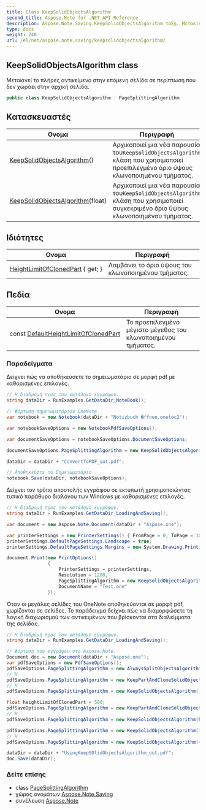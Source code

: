 ```yaml
---
title: Class KeepSolidObjectsAlgorithm
second_title: Aspose.Note for .NET API Reference
description: Aspose.Note.Saving.KeepSolidObjectsAlgorithm τάξη. Μετακινεί το πλήρες αντικείμενο στην επόμενη σελίδα σε περίπτωση που δεν χωράει στην αρχική σελίδα.
type: docs
weight: 740
url: /el/net/aspose.note.saving/keepsolidobjectsalgorithm/
---
```

## KeepSolidObjectsAlgorithm class

Μετακινεί το πλήρες αντικείμενο στην επόμενη σελίδα σε περίπτωση που δεν χωράει στην αρχική σελίδα.

```csharp
public class KeepSolidObjectsAlgorithm : PageSplittingAlgorithm
```

## Κατασκευαστές

| Ονομα | Περιγραφή |
| --- | --- |
| [KeepSolidObjectsAlgorithm](keepsolidobjectsalgorithm/#constructor)() | Αρχικοποιεί μια νέα παρουσία του`KeepSolidObjectsAlgorithm` κλάση που χρησιμοποιεί προεπιλεγμένο όριο ύψους κλωνοποιημένου τμήματος. |
| [KeepSolidObjectsAlgorithm](keepsolidobjectsalgorithm/#constructor_1)(float) | Αρχικοποιεί μια νέα παρουσία του`KeepSolidObjectsAlgorithm` κλάση που χρησιμοποιεί συγκεκριμένο όριο ύψους κλωνοποιημένου τμήματος. |

## Ιδιότητες

| Ονομα | Περιγραφή |
| --- | --- |
| [HeightLimitOfClonedPart](../../aspose.note.saving/keepsolidobjectsalgorithm/heightlimitofclonedpart/) { get; } | Λαμβάνει το όριο ύψους του κλωνοποιημένου τμήματος. |

## Πεδία

| Ονομα | Περιγραφή |
| --- | --- |
| const [DefaultHeightLimitOfClonedPart](../../aspose.note.saving/keepsolidobjectsalgorithm/defaultheightlimitofclonedpart/) | Το προεπιλεγμένο μέγιστο μέγεθος του κλωνοποιημένου τμήματος. |

### Παραδείγματα

Δείχνει πώς να αποθηκεύσετε το σημειωματάριο σε μορφή pdf με καθορισμένες επιλογές.

```csharp
// Η διαδρομή προς τον κατάλογο εγγράφων.
string dataDir = RunExamples.GetDataDir_NoteBook();

// Φόρτωση σημειωματάριου OneNote
var notebook = new Notebook(dataDir + "Notizbuch �ffnen.onetoc2");

var notebookSaveOptions = new NotebookPdfSaveOptions();

var documentSaveOptions = notebookSaveOptions.DocumentSaveOptions;

documentSaveOptions.PageSplittingAlgorithm = new KeepSolidObjectsAlgorithm();

dataDir = dataDir + "ConvertToPDF_out.pdf";

// Αποθηκεύστε το Σημειωματάριο
notebook.Save(dataDir, notebookSaveOptions);
```

Δείχνει τον τρόπο αποστολής εγγράφου σε εκτυπωτή χρησιμοποιώντας τυπικό παράθυρο διαλόγου των Windows με καθορισμένες επιλογές.

```csharp
// Η διαδρομή προς τον κατάλογο εγγράφων.
string dataDir = RunExamples.GetDataDir_LoadingAndSaving();

var document = new Aspose.Note.Document(dataDir + "Aspose.one");

var printerSettings = new PrinterSettings() { FromPage = 0, ToPage = 10 };
printerSettings.DefaultPageSettings.Landscape = true;
printerSettings.DefaultPageSettings.Margins = new System.Drawing.Printing.Margins(50, 50, 150, 50);

document.Print(new PrintOptions()
               {
                   PrinterSettings = printerSettings,
                   Resolution = 1200,
                   PageSplittingAlgorithm = new KeepSolidObjectsAlgorithm(),
                   DocumentName = "Test.one"
               });
```

Όταν οι μεγάλες σελίδες του OneNote αποθηκεύονται σε μορφή pdf, χωρίζονται σε σελίδες. Το παράδειγμα δείχνει πώς να διαμορφώσετε τη λογική διαχωρισμού των αντικειμένων που βρίσκονται στα διαλείμματα της σελίδας.

```csharp
// Η διαδρομή προς τον κατάλογο εγγράφων.
string dataDir = RunExamples.GetDataDir_LoadingAndSaving();

// Φόρτωση του εγγράφου στο Aspose.Note.
Document doc = new Document(dataDir + "Aspose.one");
var pdfSaveOptions = new PdfSaveOptions();
pdfSaveOptions.PageSplittingAlgorithm = new AlwaysSplitObjectsAlgorithm();
// Ή
pdfSaveOptions.PageSplittingAlgorithm = new KeepPartAndCloneSolidObjectToNextPageAlgorithm();
// Ή
pdfSaveOptions.PageSplittingAlgorithm = new KeepSolidObjectsAlgorithm();

float heightLimitOfClonedPart = 500;
pdfSaveOptions.PageSplittingAlgorithm = new KeepPartAndCloneSolidObjectToNextPageAlgorithm(heightLimitOfClonedPart);
// Ή
pdfSaveOptions.PageSplittingAlgorithm = new KeepSolidObjectsAlgorithm(heightLimitOfClonedPart);

pdfSaveOptions.PageSplittingAlgorithm = new KeepSolidObjectsAlgorithm(100);
// Ή
pdfSaveOptions.PageSplittingAlgorithm = new KeepSolidObjectsAlgorithm(400);

dataDir = dataDir + "UsingKeepSOlidObjectsAlgorithm_out.pdf";
doc.Save(dataDir);
```

### Δείτε επίσης

* class [PageSplittingAlgorithm](../pagesplittingalgorithm/)
* χώρος ονομάτων [Aspose.Note.Saving](../../aspose.note.saving/)
* συνέλευση [Aspose.Note](../../)



